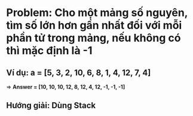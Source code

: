 # Problem: Cho một mảng số nguyên, tìm số lớn hơn gần nhất đối với mỗi phần tử trong mảng, nếu không có thì mặc định là -1
## Ví dụ: a = [5, 3, 2, 10, 6, 8, 1, 4, 12, 7, 4]
=> **Answer = [10, 10, 10, 12, 8, 12, 4, 12, -1, -1, -1]**
## Hướng giải: Dùng Stack
